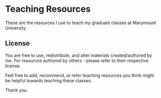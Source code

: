# Teaching Resources

These are the resources I use to teach my graduate classes at Marymount University.

## License

You are free to use, redistribute, and alter materials created/authored by me. For resources authored by others - please refer to their respective license.

Feel free to add, recommend, or refer teaching resources you think might be helpful towards teaching these classes. 

Thank you.

